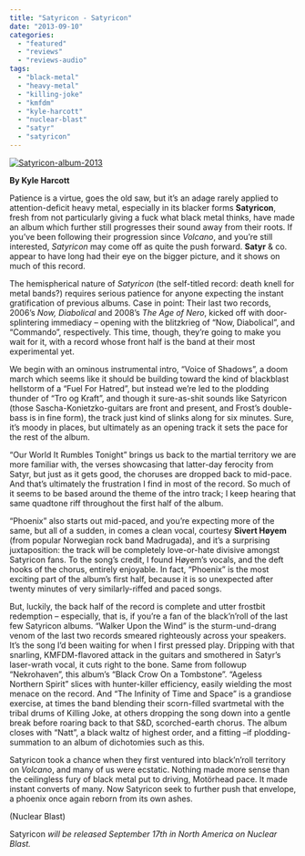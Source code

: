 ```yaml
---
title: "Satyricon - Satyricon"
date: "2013-09-10"
categories: 
  - "featured"
  - "reviews"
  - "reviews-audio"
tags: 
  - "black-metal"
  - "heavy-metal"
  - "killing-joke"
  - "kmfdm"
  - "kyle-harcott"
  - "nuclear-blast"
  - "satyr"
  - "satyricon"
---
```


[![Satyricon-album-2013](http://www.hellbound.ca/wp-content/uploads/2013/09/Satyricon-album-2013.jpg)](http://www.hellbound.ca/wp-content/uploads/2013/09/Satyricon-album-2013.jpg)

**By Kyle Harcott**

Patience is a virtue, goes the old saw, but it’s an adage rarely applied to attention-deficit heavy metal, especially in its blacker forms **Satyricon**, fresh from not particularly giving a fuck what black metal thinks, have made an album which further still progresses their sound away from their roots. If you’ve been following their progression since _Volcano_, and you’re still interested, _Satyricon_ may come off as quite the push forward. **Satyr** & co. appear to have long had their eye on the bigger picture, and it shows on much of this record.

The hemispherical nature of _Satyricon_ (the self-titled record: death knell for metal bands?) requires serious patience for anyone expecting the instant gratification of previous albums. Case in point: Their last two records, 2006’s _Now, Diabolical_ and 2008’s _The Age of Nero_, kicked off with door-splintering immediacy – opening with the blitzkrieg of “Now, Diabolical”, and “Commando”, respectively. This time, though, they’re going to make you wait for it, with a record whose front half is the band at their most experimental yet.

We begin with an ominous instrumental intro, “Voice of Shadows”, a doom march which seems like it should be building toward the kind of blackblast hellstorm of a “Fuel For Hatred”, but instead we’re led to the plodding thunder of “Tro og Kraft”, and though it sure-as-shit sounds like Satyricon (those Sascha-Konietzko-guitars are front and present, and Frost’s double-bass is in fine form), the track just kind of slinks along for six minutes. Sure, it’s moody in places, but ultimately as an opening track it sets the pace for the rest of the album.

“Our World It Rumbles Tonight” brings us back to the martial territory we are more familiar with, the verses showcasing that latter-day ferocity from Satyr, but just as it gets good, the choruses are dropped back to mid-pace. And that’s ultimately the frustration I find in most of the record. So much of it seems to be based around the theme of the intro track; I keep hearing that same quadtone riff throughout the first half of the album.

“Phoenix” also starts out mid-paced, and you’re expecting more of the same, but all of a sudden, in comes a clean vocal, courtesy **Sivert Høyem** (from popular Norwegian rock band Madrugada), and it’s a surprising juxtaposition: the track will be completely love-or-hate divisive amongst Satyricon fans. To the song’s credit, I found Høyem’s vocals, and the deft hooks of the chorus, entirely enjoyable. In fact, “Phoenix” is the most exciting part of the album’s first half, because it is so unexpected after twenty minutes of very similarly-riffed and paced songs.

But, luckily, the back half of the record is complete and utter frostbit redemption – especially, that is, if you’re a fan of the black’n’roll of the last few Satyricon albums. “Walker Upon the Wind” is the sturm-und-drang venom of the last two records smeared righteously across your speakers. It’s the song I’d been waiting for when I first pressed play. Dripping with that snarling, KMFDM-flavored attack in the guitars and smothered in Satyr’s laser-wrath vocal, it cuts right to the bone. Same from followup “Nekrohaven”, this album’s “Black Crow On a Tombstone”. “Ageless Northern Spirit” slices with hunter-killer efficiency, easily wielding the most menace on the record. And “The Infinity of Time and Space” is a grandiose exercise, at times the band blending their scorn-filled svartmetal with the tribal drums of Killing Joke, at others dropping the song down into a gentle break before roaring back to that S&D, scorched-earth chorus. The album closes with “Natt”, a black waltz of highest order, and a fitting –if plodding- summation to an album of dichotomies such as this.

Satyricon took a chance when they first ventured into black’n’roll territory on _Volcano_, and many of us were ecstatic. Nothing made more sense than the ceilingless fury of black metal put to driving, Motörhead pace. It made instant converts of many. Now Satyricon seek to further push that envelope, a phoenix once again reborn from its own ashes.

(Nuclear Blast)

Satyricon _will be released September 17th in North America on Nuclear Blast._
